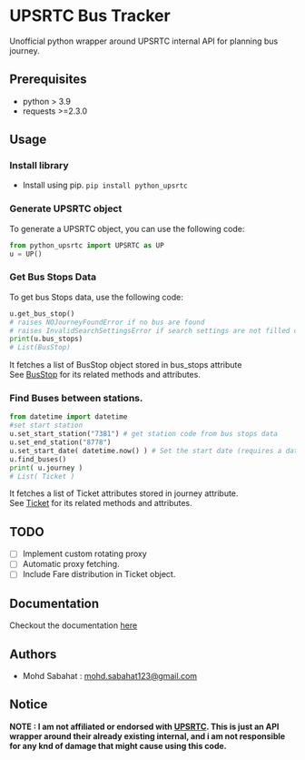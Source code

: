 # UPSRTC Bus Tracker
Unofficial python wrapper around UPSRTC internal API for planning bus journey.

## Prerequisites
- python > 3.9
- requests >=2.3.0

## Usage
### Install library
- Install using pip.
```pip install python_upsrtc```
### Generate UPSRTC object
To generate a UPSRTC object, you can use the following code:
```python
from python_upsrtc import UPSRTC as UP
u = UP()
```

### Get Bus Stops Data
To get bus Stops data, use the following code:
```python
u.get_bus_stop()
# raises NOJourneyFoundError if no bus are found
# raises InvalidSearchSettingsError if search settings are not filled correctly or are empty.
print(u.bus_stops)
# List(BusStop)
```
It fetches a list of BusStop object stored in bus_stops attribute\
See [BusStop](docs.md#busstop) for its related methods and attributes.

### Find Buses between stations.
```python
from datetime import datetime 
#set start station
u.set_start_station("7381") # get station code from bus stops data
u.set_end_station("8778")
u.set_start_date( datetime.now() ) # Set the start date (requires a datetime object as date )
u.find_buses()
print( u.journey )
# List( Ticket )
```
It fetches a list of Ticket attributes stored in journey attribute.\
See [Ticket](docs.md#ticket) for its related methods and attributes.

## TODO
- [ ] Implement custom rotating proxy
- [ ] Automatic proxy fetching.
- [ ] Include Fare distribution in Ticket object.

## Documentation
Checkout the documentation [here](https://github.com/mohdsabahat/python-upsrtc/blob/main/docs.md)

## Authors
- Mohd Sabahat : <mohd.sabahat123@gmail.com>

## Notice
**NOTE : I am not affiliated or endorsed with [UPSRTC](https://www.onlineupsrtc.co.in/). This is just an API wrapper around their already existing internal, and i am not responsible for any knd of damage that might cause using this code.**